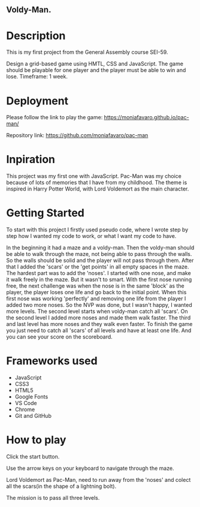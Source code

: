 ## Voldy-Man. 

# Description

This is my first project from the General Assembly course SEI-59.

Design a grid-based game using HMTL, CSS and JavaScript. The game should be playable for one player and the player must be able to win and lose. Timeframe: 1 week.

# Deployment

Please follow the link to play the game: https://moniafavaro.github.io/pac-man/

Repository link: https://github.com/moniafavaro/pac-man

# Inpiration 

This project was my first one with JavaScript. Pac-Man was my choice because of lots of memories that I have from my childhood. The theme is inspired in Harry Potter World, with Lord Voldemort as the main character.

# Getting Started

To start with this project I firstly used pseudo code, where I wrote step by step how I wanted my code to work, or what I want my code to have.

In the beginning it had a maze and a voldy-man.
Then the voldy-man should be able to walk through the maze, not being able to pass through the walls. So the walls should be solid and the player will not pass through them.
After that I added the 'scars' or the 'get points' in all empty spaces in the maze.
The hardest part was to add the 'noses'. I started with one nose, and make it walk freely in the maze. But it wasn't to smart.
With the first nose running free, the next challenge was when the nose is in the same 'block' as the player, the player loses one life and go back to the initial point.
When this first nose was working 'perfectly' and removing one life from the player I added two more noses.
So the NVP was done, but I wasn't happy, I wanted more levels.
The second level starts when voldy-man catch all 'scars'.
On the second level I added more noses and made them walk faster.
The third and last level has more noses and they walk even faster.
To finish the game you just need to catch all 'scars' of all levels and have at least one life.
And you can see your score on the scoreboard.

# Frameworks used
* JavaScript
* CSS3
* HTML5
* Google Fonts
* VS Code
* Chrome
* Git and GitHub

# How to play

Click the start button.

Use the arrow keys on your keyboard to navigate through the maze.

Lord Voldemort as Pac-Man, need to run away from the 'noses' and colect all the scars(in the shape of a lightning bolt). 

The mission is to pass all three levels.
